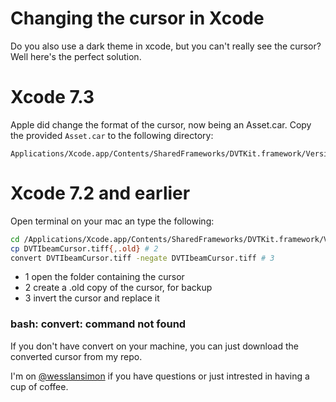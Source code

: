 Changing the cursor in Xcode
======

Do you also use a dark theme in xcode, but you can't really see the cursor?
Well here's the perfect solution.

Xcode 7.3
=========

Apple did change the format of the cursor, now being an Asset.car.
Copy the provided `Asset.car` to the following directory:
```
Applications/Xcode.app/Contents/SharedFrameworks/DVTKit.framework/Versions/A/Resources/
```

Xcode 7.2 and earlier
====================

Open terminal on your mac an type the following:

```Bash
cd /Applications/Xcode.app/Contents/SharedFrameworks/DVTKit.framework/Versions/A/Resources # 1
cp DVTIbeamCursor.tiff{,.old} # 2
convert DVTIbeamCursor.tiff -negate DVTIbeamCursor.tiff # 3
```

* 1 open the folder containing the cursor
* 2 create a .old copy of the cursor, for backup
* 3 invert the cursor and replace it

### bash: convert: command not found
If you don't have convert on your machine, you can just download the converted cursor from my repo.


I'm on [@wesslansimon](https://twitter.com/wesslansimon) if you have questions or just intrested in having a cup of coffee.
